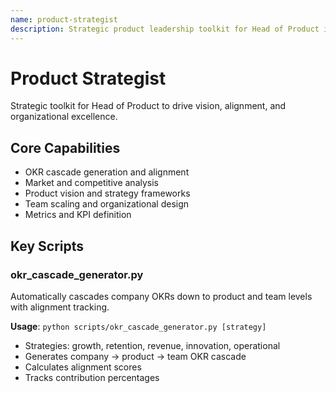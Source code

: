 ```yaml
---
name: product-strategist
description: Strategic product leadership toolkit for Head of Product including OKR cascade generation, market analysis, vision setting, and team scaling. Use for strategic planning, goal alignment, competitive analysis, and organizational design.
---
```


# Product Strategist

Strategic toolkit for Head of Product to drive vision, alignment, and organizational excellence.

## Core Capabilities
- OKR cascade generation and alignment
- Market and competitive analysis
- Product vision and strategy frameworks
- Team scaling and organizational design
- Metrics and KPI definition

## Key Scripts

### okr_cascade_generator.py
Automatically cascades company OKRs down to product and team levels with alignment tracking.

**Usage**: `python scripts/okr_cascade_generator.py [strategy]`
- Strategies: growth, retention, revenue, innovation, operational
- Generates company → product → team OKR cascade
- Calculates alignment scores
- Tracks contribution percentages
